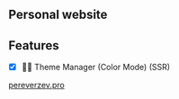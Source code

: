 ## Personal website

## Features
- [X] 🌚🌝️ Theme Manager (Color Mode) (SSR)

[pereverzev.pro](https://pereverzev.pro)
